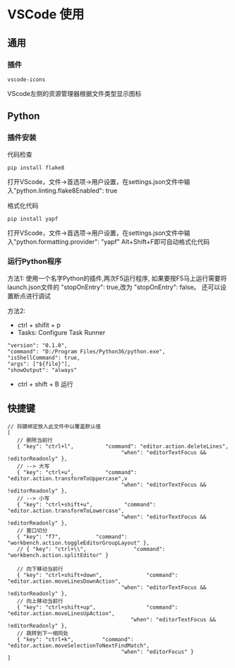# VSCode 使用
## 通用
### 插件

`vscode-icons`

VScode左侧的资源管理器根据文件类型显示图标

## Python
### 插件安装

代码检查

`pip install flake8`

打开VScode，文件->首选项->用户设置，在settings.json文件中输入"python.linting.flake8Enabled": true

格式化代码

`pip install yapf`

打开VScode，文件->首选项->用户设置，在settings.json文件中输入"python.formatting.provider": "yapf"
Alt+Shift+F即可自动格式化代码
### 运行Python程序
方法1:
使用一个名字Python的插件,两次F5运行程序,
如果要按F5马上运行需要将launch.json文件的 "stopOnEntry": true,改为 "stopOnEntry": false。
还可以设置断点进行调试
 
 方法2:
 * ctrl + shifit + p
 * Tasks: Configure Task Runner
 ```
"version": "0.1.0",
"command": "D:/Program Files/Python36/python.exe",
"isShellCommand": true,
"args": ["${file}"],
"showOutput": "always"
 ```
 * ctrl + shift + B 运行

 ## 快捷键

 ```
 // 将键绑定放入此文件中以覆盖默认值
[
    // 删除当前行
    { "key": "ctrl+l",          "command": "editor.action.deleteLines",
                                     "when": "editorTextFocus && !editorReadonly" },
    // --> 大写
    { "key": "ctrl+u",          "command": "editor.action.transformToUppercase",v
                                     "when": "editorTextFocus && !editorReadonly" },
    // --> 小写
    { "key": "ctrl+shift+u",          "command": "editor.action.transformToLowercase",
                                     "when": "editorTextFocus && !editorReadonly" },
    // 窗口切分
    { "key": "f7",           "command": "workbench.action.toggleEditorGroupLayout" },
    // { "key": "ctrl+\\",               "command": "workbench.action.splitEditor" }

    // 向下移动当前行
    { "key": "ctrl+shift+down",              "command": "editor.action.moveLinesDownAction",
                                     "when": "editorTextFocus && !editorReadonly" },
    // 向上移动当前行
    { "key": "ctrl+shift+up",                "command": "editor.action.moveLinesUpAction",
                                        "when": "editorTextFocus && !editorReadonly" },
    // 跳转到下一相同处
    { "key": "ctrl+k",         "command": "editor.action.moveSelectionToNextFindMatch",
                                     "when": "editorFocus" }
]
 ```